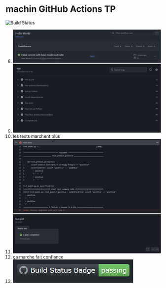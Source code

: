 # machin GitHub Actions TP 
 
![Build Status](https://github.com/quegrec/github-actions-tp1/actions/workflows/badge.yml/badge.svg)

8) ![alt text](image.png)
10) ![alt text](image-2.png)
11) les tests marchent plus ![alt text](image-3.png)
14) ![alt text](image-4.png)
18) ça marche fait confiance
21) ![alt text](image-5.png)
